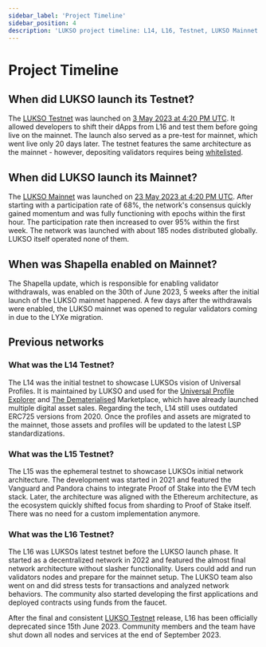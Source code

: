 ```yaml
---
sidebar_label: 'Project Timeline'
sidebar_position: 4
description: 'LUKSO project timeline: L14, L16, Testnet, LUKSO Mainnet.'
---
```


# Project Timeline

## When did LUKSO launch its Testnet?

The [LUKSO Testnet](../../networks/testnet/parameters.md) was launched on [3 May 2023 at 4:20 PM UTC](https://medium.com/lukso/genesis-validators-deposit-smart-contract-freeze-and-testnet-launch-c5f7b568b1fc). It allowed developers to shift their dApps from L16 and test them before going live on the mainnet. The launch also served as a pre-test for mainnet, which went live only 20 days later. The testnet features the same architecture as the mainnet - however, depositing validators requires being [whitelisted](../../networks/testnet/become-a-validator.md#become-a-validator).

## When did LUKSO launch its Mainnet?

The [LUKSO Mainnet](../../networks/mainnet/parameters.md) was launched on [23 May 2023 at 4:20 PM UTC](https://medium.com/lukso/genesis-validators-start-your-clients-fe01db8f3fba). After starting with a participation rate of 68%, the network's consensus quickly gained momentum and was fully functioning with epochs within the first hour. The participation rate then increased to over 95% within the first week. The network was launched with about 185 nodes distributed globally. LUKSO itself operated none of them.

## When was Shapella enabled on Mainnet?

The Shapella update, which is responsible for enabling validator withdrawals, was enabled on the 30th of June 2023, 5 weeks after the initial launch of the LUKSO mainnet happened. A few days after the withdrawals were enabled, the LUKSO mainnet was opened to regular validators coming in due to the LYXe migration.

## Previous networks

### What was the L14 Testnet?

The L14 was the initial testnet to showcase LUKSOs vision of Universal Profiles. It is maintained by LUKSO and used for the [Universal Profile Explorer](https://universalprofile.cloud/) and [The Dematerialised](https://thedematerialised.com/) Marketplace, which have already launched multiple digital asset sales. Regarding the tech, L14 still uses outdated ERC725 versions from 2020. Once the profiles and assets are migrated to the mainnet, those assets and profiles will be updated to the latest LSP standardizations.

### What was the L15 Testnet?

The L15 was the ephemeral testnet to showcase LUKSOs initial network architecture. The development was started in 2021 and featured the Vanguard and Pandora chains to integrate Proof of Stake into the EVM tech stack. Later, the architecture was aligned with the Ethereum architecture, as the ecosystem quickly shifted focus from sharding to Proof of Stake itself. There was no need for a custom implementation anymore.

### What was the L16 Testnet?

The L16 was LUKSOs latest testnet before the LUKSO launch phase. It started as a decentralized network in 2022 and featured the almost final network architecture without slasher functionality. Users could add and run validators nodes and prepare for the mainnet setup. The LUKSO team also went on and did stress tests for transactions and analyzed network behaviors. The community also started developing the first applications and deployed contracts using funds from the faucet.

After the final and consistent [LUKSO Testnet](../../networks/testnet/parameters.md) release, L16 has been officially deprecated since 15th June 2023. Community members and the team have shut down all nodes and services at the end of September 2023.
